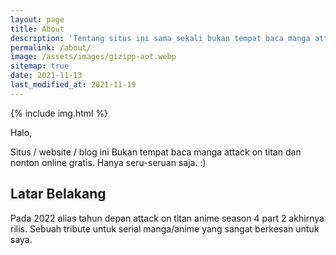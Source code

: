 ```yaml
---
layout: page
title: About
description: 'Tentang situs ini sama sekali bukan tempat baca manga attack on titan dan nonton online gratis. Hanya seru-seruan saja. :)'
permalink: /about/
image: /assets/images/gizipp-aot.webp
sitemap: true
date: 2021-11-13
last_modified_at: 2021-11-19
---
```


{% include img.html %}

Halo,

Situs / website / blog ini Bukan tempat baca manga attack on titan dan nonton online gratis. Hanya seru-seruan saja. :)

## Latar Belakang

Pada 2022 alias tahun depan attack on titan anime season 4 part 2 akhirnya rilis. Sebuah tribute untuk serial manga/anime yang sangat berkesan untuk saya.
